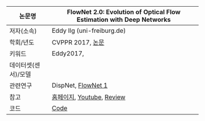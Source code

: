 |논문명 | FlowNet 2.0: Evolution of Optical Flow Estimation with Deep Networks |
| --- | --- |
| 저자\(소속\) | Eddy Ilg \(uni-freiburg.de\) |
| 학회/년도 | CVPPR 2017, [논문](https://arxiv.org/abs/1612.01925) |
| 키워드 | Eddy2017,  |
| 데이터셋(센서)/모델 |  |
| 관련연구| DispNet, [FlowNet 1](https://arxiv.org/abs/1504.06852) |
| 참고 |[홈페이지](https://lmb.informatik.uni-freiburg.de/Publications/2017/IMKDB17/), [Youtube](https://www.youtube.com/watch?v=JSzUdVBmQP4), [Review](https://medium.com/towards-data-science/a-brief-review-of-flownet-dca6bd574de0) |
| 코드 |[Code](https://github.com/lmb-freiburg/dispnet-flownet-docker) |



